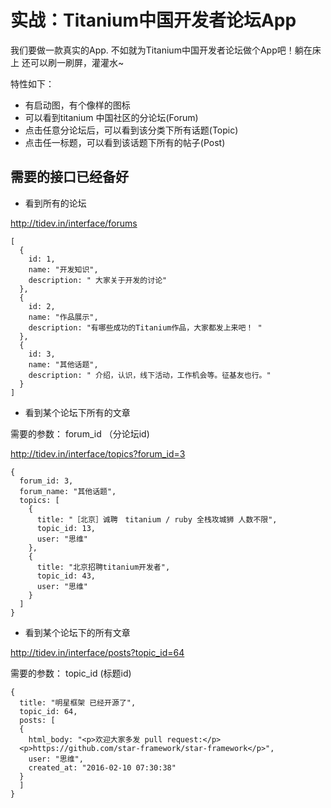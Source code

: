 # 实战：Titanium中国开发者论坛App

我们要做一款真实的App. 不如就为Titanium中国开发者论坛做个App吧！躺在床上
还可以刷一刷屏，灌灌水~

特性如下：

- 有启动图，有个像样的图标
- 可以看到titanium 中国社区的分论坛(Forum)
- 点击任意分论坛后，可以看到该分类下所有话题(Topic)
- 点击任一标题，可以看到该话题下所有的帖子(Post)

## 需要的接口已经备好

- 看到所有的论坛

http://tidev.in/interface/forums

```
[
  {
    id: 1,
    name: "开发知识",
    description: " 大家关于开发的讨论"
  },
  {
    id: 2,
    name: "作品展示",
    description: "有哪些成功的Titanium作品，大家都发上来吧！ "
  },
  {
    id: 3,
    name: "其他话题",
    description: " 介绍，认识，线下活动，工作机会等。征基友也行。"
  }
]
```

- 看到某个论坛下所有的文章

需要的参数： forum_id （分论坛id)

http://tidev.in/interface/topics?forum_id=3

```
{
  forum_id: 3,
  forum_name: "其他话题",
  topics: [
    {
      title: "［北京］诚聘　titanium / ruby 全栈攻城狮 人数不限",
      topic_id: 13,
      user: "思维"
    },
    {
      title: "北京招聘titanium开发者",
      topic_id: 43,
      user: "思维"
    }
  ]
}
```


- 看到某个论坛下的所有文章

http://tidev.in/interface/posts?topic_id=64

需要的参数： topic_id (标题id)

```
{
  title: "明星框架 已经开源了",
  topic_id: 64,
  posts: [
  {
    html_body: "<p>欢迎大家多发 pull request:</p>
  <p>https://github.com/star-framework/star-framework</p>",
    user: "思维",
    created_at: "2016-02-10 07:30:38"
  }
  ]
}
```
